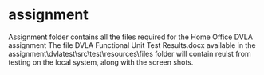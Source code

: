# assignment

Assignment folder contains all the files required for the Home Office DVLA assignment
The file DVLA Functional Unit Test Results.docx available in the assignment\dvlatest\src\test\resources\files folder will contain reulst from testing on the local system, along with the screen shots.
